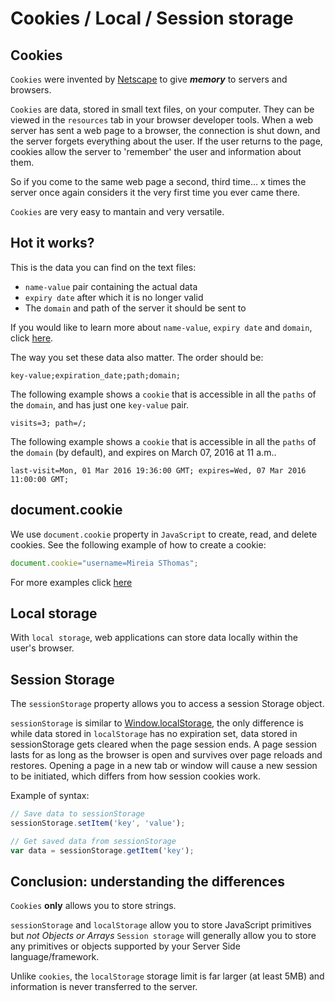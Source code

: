 # Cookies / Local / Session storage

## Cookies

`Cookies` were invented by [Netscape](https://en.wikipedia.org/wiki/Netscape) to give ***memory*** to servers and browsers.

`Cookies` are data, stored in small text files, on your computer. They can be viewed in the `resources` tab in your browser developer tools.
When a web server has sent a web page to a browser, the connection is shut down, and the server forgets everything about the user. If the user returns to the page, cookies allow the server to 'remember' the user and information about them.

So if you come to the same web page a second, third time... x times the server once again considers it the very first time you ever came there.

`Cookies` are very easy to mantain and very versatile.

## Hot it works?
This is the data you can find on the text files:

+ `name-value` pair containing the actual data
+ `expiry date` after which it is no longer valid
+ The `domain` and path of the server it should be sent to

If you would like to learn more about `name-value`, `expiry date` and `domain`, click
[here](http://www.quirksmode.org/js/cookies.html).

The way you set these data also matter. The order should be:

```
key-value;expiration_date;path;domain;

```

The following example shows a `cookie` that is accessible in all the `paths` of the `domain`, and has just one `key-value` pair.

```
visits=3; path=/;

```

The following example shows a `cookie` that is accessible in all the `paths` of the `domain` (by default), and expires on March 07, 2016 at 11 a.m..

```
last-visit=Mon, 01 Mar 2016 19:36:00 GMT; expires=Wed, 07 Mar 2016 11:00:00 GMT;
```

## document.cookie
We use `document.cookie` property in `JavaScript` to create, read, and delete cookies. See the following example of how to create a cookie:

```javascript
document.cookie="username=Mireia SThomas";
```

For more examples click [here](https://developer.mozilla.org/en-US/docs/Web/API/Document/cookie)

## Local storage
With `local storage`, web applications can store data locally within the user's browser.

##  Session Storage
The `sessionStorage` property allows you to access a session Storage object.

`sessionStorage` is similar to [Window.localStorage](https://developer.mozilla.org/en/docs/Web/API/Window/localStorage), the only difference is while data stored in `localStorage` has no expiration set, data stored in sessionStorage gets cleared when the page session ends. A page session lasts for as long as the browser is open and survives over page reloads and restores. Opening a page in a new tab or window will cause a new session to be initiated, which differs from how session cookies work.

Example of syntax:
```javascript
// Save data to sessionStorage
sessionStorage.setItem('key', 'value');

// Get saved data from sessionStorage
var data = sessionStorage.getItem('key');

```



## Conclusion: understanding the differences
`Cookies` **only** allows you to store strings.

`sessionStorage` and `localStorage` allow you to store JavaScript primitives but *not Objects or Arrays* `Session storage` will generally allow you to store any primitives or objects supported by your Server Side language/framework.

Unlike `cookies`, the `localStorage` storage limit is far larger (at least 5MB) and information is never transferred to the server.
